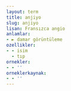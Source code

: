 ```yaml
---
layout: term
title: anjiyo
slug: anjiyo
lisan: Fransızca angio
anlamlar:
- ► damar görüntüleme
ozellikler:
- - isim
  - tıp
ornekler:
- - ''
orneklerkaynak:
- - ''
---
```

